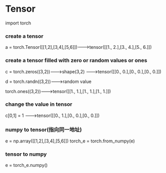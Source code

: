# Tensor

import torch

### create a tensor

a = torch.Tensor([[1,2],[3,4],[5,6]])--->tensor([[1., 2.],[3., 4.],[5., 6.]])


### create a tensor filled with zero or random values  or ones

c = torch.zeros((3,2))--->shape(3,2) --->tensor([[0., 0.],[0., 0.],[0., 0.]])
 
d = torch.randn((3,2))--->random value

torch.ones((3,2))--->tensor([[1., 1.],[1., 1.],[1., 1.]])

### change the value in tensor
c[0,1] = 1  --->tensor([[0., 1.],[0., 0.],[0., 0.]])
 
### numpy to tensor(指向同一地址)
e = np.array([[1,2],[3,4],[5,6]])
torch_e = torch.from_numpy(e)

### tensor to numpy
e = torch_e.numpy()
